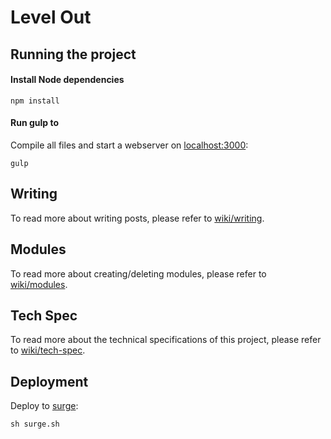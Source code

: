 # Level Out

## Running the project

#### Install Node dependencies
```
npm install
```

#### Run gulp to
Compile all files and start a webserver on [localhost:3000](http://localhost:3000):
```
gulp
```

## Writing
To read more about writing posts, please refer to [wiki/writing](wiki/writing.md).

## Modules
To read more about creating/deleting modules, please refer to [wiki/modules](wiki/modules.md).

## Tech Spec
To read more about the technical specifications of this project, please refer to [wiki/tech-spec](wiki/tech-spec.md).

## Deployment
Deploy to [surge](https://surge.sh/):
```
sh surge.sh
```
